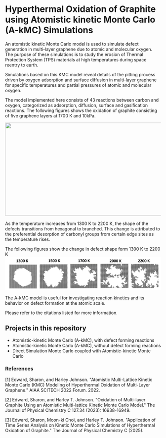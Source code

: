 # Hyperthermal Oxidation of Graphite using Atomistic kinetic Monte Carlo (A-kMC) Simulations
An atomistic kinetic Monte Carlo model is used to simulate defect generation in multi-layer graphene due to atomic and molecular oxygen. The purpose of these simulations is to study the erosion of Thermal Protection System (TPS) materials at high temperatures during space reentry to earth. 

Simulations based on this KMC model reveal details of the pitting process driven by oxygen adsorption and surface diffusion in multi-layer graphene for specific temperatures and partial pressures of atomic and molecular oxygen. 

The model implemented here consists of 43 reactions between carbon and oxygen, categorized as adsorption, diffusion, surface and gasification reactions. The following figures shows the oxidation of graphite consisting of five graphene layers at 1700 K and 10kPa.

<div style="text-align: center;">
<img src="Images/oxidation_1700K_10kPa.png" width="600" height="300">
</div>

As the temperature increases from 1300 K to 2200 K, the shape of the defects transitions from hexagonal to branched. This change is attributed to the preferential desorption of carbonyl groups from certain edge sites as the temperature rises.

The following figures show the change in defect shape form 1300 K to 2200 K
![Image](Images/temperatures.jpg)

The A-kMC model is useful for investigating reaction kinetics and its behavior on defect formation at the atomic scale.

Please refer to the citations listed for more information.

## Projects in this repository
- Atomistic-kinetic Monte Carlo (A-kMC), with defect forming reactions
- Atomistic-kinetic Monte Carlo (A-kMC), without defect forming reactions
- Direct Simulation Monte Carlo coupled with Atomistic-kinetic Monte Carlo

### References
[1] Edward, Sharon, and Harley Johnson. "Atomistic Multi-Lattice Kinetic Monte Carlo (KMC) Modeling of Hyperthermal Oxidation of Multi-Layer Graphene." AIAA SCITECH 2022 Forum. 2022.

[2] Edward, Sharon, and Harley T. Johnson. "Oxidation of Multi-layer Graphite Using an Atomistic Multi-lattice Kinetic Monte Carlo Model." The Journal of Physical Chemistry C 127.34 (2023): 16938-16949.

[3] Edward, Sharon, Moon-ki Choi, and Harley T. Johnson. "Application of Time Series Analysis on Kinetic Monte Carlo Simulations of Hyperthermal Oxidation of Graphite." The Journal of Physical Chemistry C (2025).